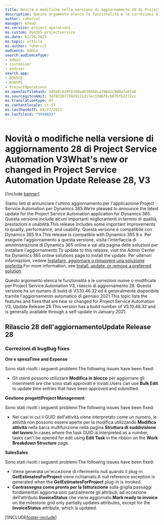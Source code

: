 ```yaml
---
title: Novità o modifiche nella versione di aggiornamento 28 di Project Service Automation V3
description: Questo argomento elenca le funzionalità e le correzioni disponibili nella versione di aggiornamento 28 di Project Service Automation V3.
author: ruhercul
manager: kfend
ms.service: project-operations
ms.custom: dyn365-projectservice
ms.date: 01/26/2021
ms.topic: article
ms.author: ruhercul
audience: Admin
search.audienceType:
- admin
- customizer
- enduser
search.app:
- D365CE
- D365PS
- ProjectOperations
ms.openlocfilehash: 2d5e8c629f8108ed039948ca70842c9d8afebfa6
ms.sourcegitcommit: 3d78338773929121d17ec3386f6cb67bfb2272cc
ms.translationtype: HT
ms.contentlocale: it-IT
ms.lasthandoff: 04/27/2021
ms.locfileid: "5948693"
---
```

# <a name="whats-new-or-changed-in-project-service-automation-update-release-28-v3"></a><span data-ttu-id="ba8c7-103">Novità o modifiche nella versione di aggiornamento 28 di Project Service Automation V3</span><span class="sxs-lookup"><span data-stu-id="ba8c7-103">What's new or changed in Project Service Automation Update Release 28, V3</span></span>

[!include [banner](../includes/psa-now-project-operations.md)]

<span data-ttu-id="ba8c7-104">Siamo lieti di annunciare l'ultimo aggiornamento per l'applicazione Project Service Automation per Dynamics 365.</span><span class="sxs-lookup"><span data-stu-id="ba8c7-104">We’re pleased to announce the latest update for the Project Service Automation application for Dynamics 365.</span></span> <span data-ttu-id="ba8c7-105">Questa versione include alcuni importanti miglioramenti in termini di qualità, prestazioni e usabilità.</span><span class="sxs-lookup"><span data-stu-id="ba8c7-105">This release includes some important improvements to quality, performance, and usability.</span></span> <span data-ttu-id="ba8c7-106">Questa versione è compatibile con Dynamics 365 9.x.</span><span class="sxs-lookup"><span data-stu-id="ba8c7-106">This release is compatible with Dynamics 365 9.x.</span></span> <span data-ttu-id="ba8c7-107">Per eseguire l'aggiornamento a questa versione, visita l'interfaccia di amministrazione di Dynamics 365 online e vai alla pagina delle soluzioni per installare l'aggiornamento.</span><span class="sxs-lookup"><span data-stu-id="ba8c7-107">To update to this release, visit the Admin Center for Dynamics 365 online solutions page to install the update.</span></span> <span data-ttu-id="ba8c7-108">Per ulteriori informazioni, vedere [Installare, aggiornare o rimuovere una soluzione preferita](/power-platform/admin/install-remove-preferred-solution).</span><span class="sxs-lookup"><span data-stu-id="ba8c7-108">For more information, see [Install, update, or remove a preferred solution](/power-platform/admin/install-remove-preferred-solution).</span></span>

<span data-ttu-id="ba8c7-109">Questo argomento elenca le funzionalità e le correzioni nuove o modificate per Project Service Automation V3, rilascio di aggiornamento 28. Questa versione ha un numero di build di V3.10.46.32 ed è generalmente disponibile tramite l'aggiornamento automatico di gennaio 2021.</span><span class="sxs-lookup"><span data-stu-id="ba8c7-109">This topic lists the features and fixes that are new or changed for Project Service Automation V3, Update Release 28 This version has a build number of V3.10.46.32 and is generally available through a self-update in January 2021.</span></span>

## <a name="update-release-28"></a><span data-ttu-id="ba8c7-110">Rilascio 28 dell'aggiornamento</span><span class="sxs-lookup"><span data-stu-id="ba8c7-110">Update Release 28</span></span>

### <a name="bug-fixes"></a><span data-ttu-id="ba8c7-111">Correzioni di bug</span><span class="sxs-lookup"><span data-stu-id="ba8c7-111">Bug fixes</span></span>

<span data-ttu-id="ba8c7-112">**Ore e spesa**</span><span class="sxs-lookup"><span data-stu-id="ba8c7-112">**Time and Expense**</span></span>

<span data-ttu-id="ba8c7-113">Sono stati risolti i seguenti problemi:</span><span class="sxs-lookup"><span data-stu-id="ba8c7-113">The following issues have been fixed:</span></span>

- <span data-ttu-id="ba8c7-114">Gli utenti possono utilizzare **Modifica in blocco** per aggiornare gli inserimenti ore che sono stati approvati e inviati.</span><span class="sxs-lookup"><span data-stu-id="ba8c7-114">Users can use **Bulk Edit** to update time entries that have been approved and submitted.</span></span>

<span data-ttu-id="ba8c7-115">**Gestione progetti**</span><span class="sxs-lookup"><span data-stu-id="ba8c7-115">**Project Management**</span></span>

<span data-ttu-id="ba8c7-116">Sono stati risolti i seguenti problemi:</span><span class="sxs-lookup"><span data-stu-id="ba8c7-116">The following issues have been fixed:</span></span>

- <span data-ttu-id="ba8c7-117">Nei casi in cui il GUID dell'attività viene interpretato come un numero, le attività non possono essere aperte per la modifica utilizzando **Modifica attività** nella barra multifunzione nella pagina **Struttura di suddivisione del lavoro**.</span><span class="sxs-lookup"><span data-stu-id="ba8c7-117">In cases where the task GUID is interpreted as a number, tasks can't be opened for edit using **Edit Task** in the ribbon on the **Work Breakdown Structure** page.</span></span>

<span data-ttu-id="ba8c7-118">**Sales**</span><span class="sxs-lookup"><span data-stu-id="ba8c7-118">**Sales**</span></span>

<span data-ttu-id="ba8c7-119">Sono stati risolti i seguenti problemi:</span><span class="sxs-lookup"><span data-stu-id="ba8c7-119">The following issues have been fixed:</span></span>

- <span data-ttu-id="ba8c7-120">Viene generata un'eccezione di riferimento null quando il plug-in **GetEstimatesForProject** viene richiamato.</span><span class="sxs-lookup"><span data-stu-id="ba8c7-120">A null reference exception is generated when the **GetEstimatesForProject** plug-in is invoked.</span></span>
- <span data-ttu-id="ba8c7-121">**Contrassegna come pronto per la fatturazione** sulla griglia passaggi fondamentali aggiorna solo parzialmente gli attributi, ad eccezione dell'attributo **InvoiceStatus** che viene aggiornato.</span><span class="sxs-lookup"><span data-stu-id="ba8c7-121">**Mark ready to invoice** on the milestone grid only partially updates attributes, except for the **InvoiceStatus** attribute, which is updated.</span></span>



[!INCLUDE[footer-include](../includes/footer-banner.md)]